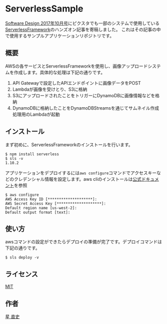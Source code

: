 # ServerlessSample
[Software Design 2017年10月号](http://gihyo.jp/magazine/SD/archive/2017/201710)にピクスタでも一部のシステムで使用している[ServerlessFramework](https://serverless.com/)のハンズオン記事を寄稿しました。
これはその記事の中で使用するサンプルアプリケーションリポジトリです。

## 概要
AWSの各サービスとServerlessFrameworkを使用し、画像アップロードシステムを作成します。具体的な処理は下記の通りです。
1. API Gatewayで設定したAPIエンドポイントに画像データをPOST
2. Lambdaが画像を受けとり、S3に格納
3. S3にアップロードされたことをトリガーにDynamoDBに画像情報などを格納
4. DynamoDBに格納したことをDynamoDBStreamsを通じてサムネイル作成処理用のLambdaが起動

## インストール
まず初めに、ServerlessFrameworkのインストールを行います。
```
$ npm install serverless
$ sls -v
1.10.2
```

アプリケーションをデプロイするには`aws configure`コマンドでアクセスキーなどのクレデンシャル情報を設定します。aws cliのインストールは[公式ドキュメント](http://docs.aws.amazon.com/ja_jp/streams/latest/dev/kinesis-tutorial-cli-installation.html)を参照

```
$ aws configure
AWS Access Key ID [********************]: 
AWS Secret Access Key [********************]: 
Default region name [us-west-2]: 
Default output format [text]:
```

## 使い方
awsコマンドの設定ができたらデプロイの準備が完了です。デプロイコマンドは下記の通りです。
```
$ sls deploy -v
```

## ライセンス

[MIT](https://github.com/tcnksm/tool/blob/master/LICENCE)

## 作者

[星 直史](http://blog.naoshihoshi.com/)
